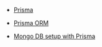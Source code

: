 
- [Prisma](https://www.prisma.io/docs/getting-started)

- [Prisma ORM](https://www.prisma.io/docs/orm/overview/introduction/what-is-prisma)

- [Mongo DB setup with Prisma](https://www.prisma.io/docs/getting-started/setup-prisma/start-from-scratch/mongodb-typescript-mongodb)

